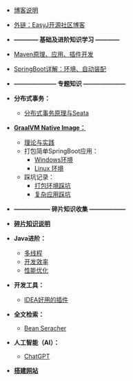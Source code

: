* [博客说明](/)
* [外链：EasyJ开源社区博客](https://easyj.icu/blog/)


* <b>———— 基础及进阶知识学习 ————</b>
* [Maven原理、应用、插件开发](maven.md)
* [SpringBoot详解：环境、自动装配](spring-boot.md)


* <b>——————— 专题知识 ———————</b>
* <b>分布式事务：</b>
  * [分布式事务原理与Seata](distributed-transaction-and-seata.md)
* <b>[GraalVM Native Image：](native-image/)</b>
  * [理论与实践](native-image/theory-practice.md)
  * 打包简单SpringBoot应用：
    * [Windows环境](native-image/native-image-windows.md)
    * [ Linux 环境](native-image/native-image-linux.md)
  * 踩坑记录：
    * [打包环境踩坑](native-image/environment-treading-pit-log.md)
    * [复杂应用踩坑](native-image/treading-pit-log.md)


* <b>—————— 碎片知识收集 ——————</b>
* <b>[碎片知识说明](other-article/)</b>
* <b>Java进阶：</b>
  * [多线程](other-article/java/multi-threads.md)
  * [开发效率](other-article/efficiency/development-efficiency.md)
  * [性能优化](other-article/java/optimize-performance.md)
* <b>开发工具：</b>
  * [IDEA好用的插件](other-article/ide/idea-plugins.md)
* <b>全文检索：</b>
  * [Bean Seracher](other-article/middleware/bean-seracher.md)
* <b>人工智能（AI）：</b>
  * [ChatGPT](other-article/ai/chat-gpt.md)
* <b>[搭建网站](other-article/website/build-website.md)</b>
